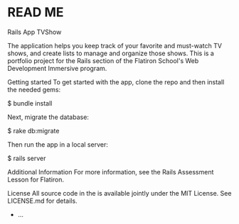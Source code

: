 # READ ME
Rails App TVShow

The application helps you keep track of your favorite and must-watch TV shows, and create lists to manage and organize those shows. This is a portfolio project for the Rails section of the Flatiron School's Web Development Immersive program.

Getting started
To get started with the app, clone the repo and then install the needed gems:

$ bundle install

Next, migrate the database:

$ rake db:migrate

Then run the app in a local server:

$ rails server


Additional Information
For more information, see the Rails Assessment Lesson for Flatiron.

License
All source code in the is available jointly under the MIT License. See LICENSE.md for details.

* ...
